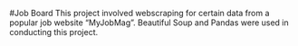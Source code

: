 #Job Board
This project involved webscraping for certain data from a popular job website “MyJobMag”. Beautiful Soup and Pandas were used in conducting this project.
